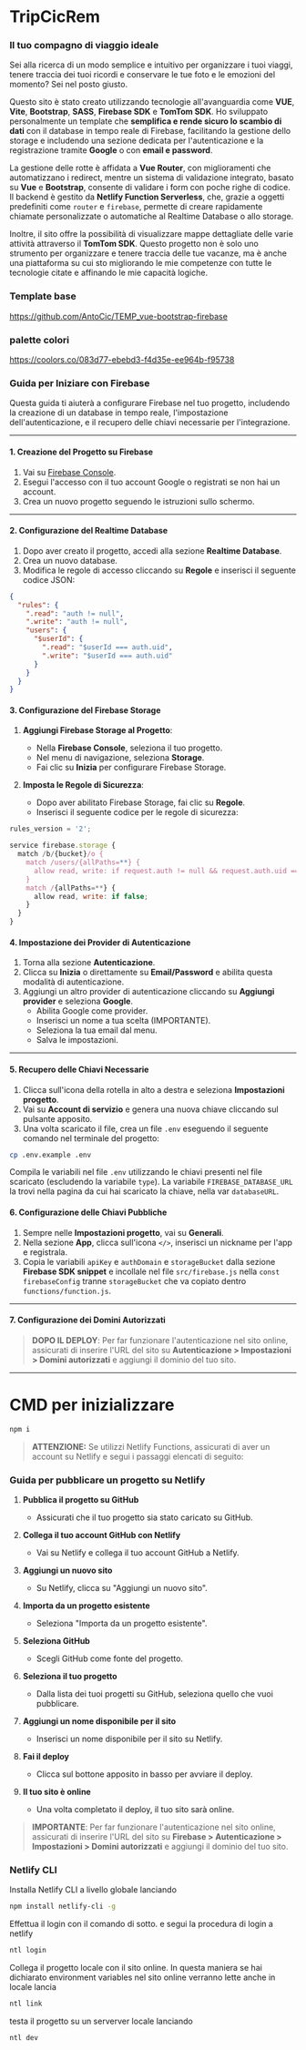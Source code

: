 # TripCicRem
### Il tuo compagno di viaggio ideale

Sei alla ricerca di un modo semplice e intuitivo per organizzare i tuoi viaggi, tenere traccia dei tuoi ricordi e conservare le tue foto e le emozioni del momento? Sei nel posto giusto.

Questo sito è stato creato utilizzando tecnologie all'avanguardia come **VUE**, **Vite**, **Bootstrap**, **SASS**, **Firebase SDK** e **TomTom SDK**. Ho sviluppato personalmente un template che **semplifica e rende sicuro lo scambio di dati** con il database in tempo reale di Firebase, facilitando la gestione dello storage e includendo una sezione dedicata per l'autenticazione e la registrazione tramite **Google** o con **email e password**.

La gestione delle rotte è affidata a **Vue Router**, con miglioramenti che automatizzano i redirect, mentre un sistema di validazione integrato, basato su **Vue** e **Bootstrap**, consente di validare i form con poche righe di codice. Il backend è gestito da **Netlify Function Serverless**, che, grazie a oggetti predefiniti come `router` e `firebase`, permette di creare rapidamente chiamate personalizzate o automatiche al Realtime Database o allo storage.

Inoltre, il sito offre la possibilità di visualizzare mappe dettagliate delle varie attività attraverso il **TomTom SDK**. Questo progetto non è solo uno strumento per organizzare e tenere traccia delle tue vacanze, ma è anche una piattaforma su cui sto migliorando le mie competenze con tutte le tecnologie citate e affinando le mie capacità logiche.

### Template base
https://github.com/AntoCic/TEMP_vue-bootstrap-firebase

### palette colori
https://coolors.co/083d77-ebebd3-f4d35e-ee964b-f95738

### Guida per Iniziare con Firebase

Questa guida ti aiuterà a configurare Firebase nel tuo progetto, includendo la creazione di un database in tempo reale, l'impostazione dell'autenticazione, e il recupero delle chiavi necessarie per l'integrazione.

---

#### 1. Creazione del Progetto su Firebase

1. Vai su [Firebase Console](https://console.firebase.google.com).
2. Esegui l'accesso con il tuo account Google o registrati se non hai un account.
3. Crea un nuovo progetto seguendo le istruzioni sullo schermo.

---

#### 2. Configurazione del Realtime Database

1. Dopo aver creato il progetto, accedi alla sezione **Realtime Database**.
2. Crea un nuovo database.
3. Modifica le regole di accesso cliccando su **Regole** e inserisci il seguente codice JSON:

```json
{
  "rules": {
    ".read": "auth != null",
    ".write": "auth != null",
    "users": {
      "$userId": {
        ".read": "$userId === auth.uid",
        ".write": "$userId === auth.uid"
      }
    }
  }
}
```

#### 3. Configurazione del Firebase Storage

1. **Aggiungi Firebase Storage al Progetto**:
   - Nella **Firebase Console**, seleziona il tuo progetto.
   - Nel menu di navigazione, seleziona **Storage**.
   - Fai clic su **Inizia** per configurare Firebase Storage.

2. **Imposta le Regole di Sicurezza**:
   - Dopo aver abilitato Firebase Storage, fai clic su **Regole**.
   - Inserisci il seguente codice per le regole di sicurezza:

```js
rules_version = '2';

service firebase.storage {
  match /b/{bucket}/o {
    match /users/{allPaths=**} {
      allow read, write: if request.auth != null && request.auth.uid == userId;
    }
    match /{allPaths=**} {
      allow read, write: if false;
    }
  }
}
```

#### 4. Impostazione dei Provider di Autenticazione

1. Torna alla sezione **Autenticazione**.
2. Clicca su **Inizia** o direttamente su **Email/Password** e abilita questa modalità di autenticazione.
3. Aggiungi un altro provider di autenticazione cliccando su **Aggiungi provider** e seleziona **Google**.
   - Abilita Google come provider.
   - Inserisci un nome a tua scelta (IMPORTANTE).
   - Seleziona la tua email dal menu.
   - Salva le impostazioni.

---

#### 5. Recupero delle Chiavi Necessarie

1. Clicca sull'icona della rotella in alto a destra e seleziona **Impostazioni progetto**.
2. Vai su **Account di servizio** e genera una nuova chiave cliccando sul pulsante apposito.
3. Una volta scaricato il file, crea un file `.env` eseguendo il seguente comando nel terminale del progetto:

```sh
cp .env.example .env 
```

Compila le variabili nel file `.env` utilizzando le chiavi presenti nel file scaricato (escludendo la variabile `type`).
La variabile `FIREBASE_DATABASE_URL` la trovi nella pagina da cui hai scaricato la chiave, nella var `databaseURL`.

#### 6. Configurazione delle Chiavi Pubbliche

1. Sempre nelle **Impostazioni progetto**, vai su **Generali**.
2. Nella sezione **App**, clicca sull'icona `</>`, inserisci un nickname per l'app e registrala.
3. Copia le variabili `apiKey` e `authDomain` e `storageBucket` dalla sezione **Firebase SDK snippet** e incollale nel file `src/firebase.js` nella `const firebaseConfig` tranne `storageBucket` che va copiato dentro `functions/function.js`.

---

#### 7. Configurazione dei Domini Autorizzati

> **DOPO IL DEPLOY**: Per far funzionare l'autenticazione nel sito online, assicurati di inserire l'URL del sito su **Autenticazione > Impostazioni > Domini autorizzati** e aggiungi il dominio del tuo sito.

---

# CMD per inizializzare
```sh
npm i
```

> **ATTENZIONE:** Se utilizzi Netlify Functions, assicurati di aver un account su Netlify e segui i passaggi elencati di seguito:

### Guida per pubblicare un progetto su Netlify

1. **Pubblica il progetto su GitHub**
   - Assicurati che il tuo progetto sia stato caricato su GitHub.

2. **Collega il tuo account GitHub con Netlify**
   - Vai su Netlify e collega il tuo account GitHub a Netlify.

3. **Aggiungi un nuovo sito**
   - Su Netlify, clicca su "Aggiungi un nuovo sito".

4. **Importa da un progetto esistente**
   - Seleziona "Importa da un progetto esistente".

5. **Seleziona GitHub**
   - Scegli GitHub come fonte del progetto.

6. **Seleziona il tuo progetto**
   - Dalla lista dei tuoi progetti su GitHub, seleziona quello che vuoi pubblicare.

7. **Aggiungi un nome disponibile per il sito**
   - Inserisci un nome disponibile per il sito su Netlify.

8. **Fai il deploy**
   - Clicca sul bottone apposito in basso per avviare il deploy.

9. **Il tuo sito è online**
   - Una volta completato il deploy, il tuo sito sarà online.

> **IMPORTANTE**: Per far funzionare l'autenticazione nel sito online, assicurati di inserire l'URL del sito su  **Firebase > Autenticazione > Impostazioni > Domini autorizzati** e aggiungi il dominio del tuo sito.

### Netlify CLI
Installa Netlify CLI a livello globale lanciando
```sh
npm install netlify-cli -g
```

Effettua il login con il comando di sotto. e segui la procedura di login a netlify
```sh
ntl login
```

Collega il progetto locale con il sito online. 
In questa maniera se hai dichiarato environment variables nel sito online verranno lette anche in locale
lancia
```sh
ntl link
```

testa il progetto su un serverver locale lanciando
```sh
ntl dev
```

